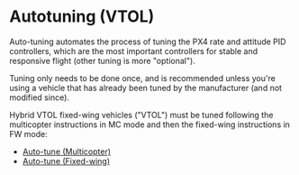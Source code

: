 # Autotuning (VTOL)

Auto-tuning automates the process of tuning the PX4 rate and attitude PID controllers, which are the most important controllers for stable and responsive flight (other tuning is more "optional").

Tuning only needs to be done once, and is recommended unless you're using a vehicle that has already been tuned by the manufacturer (and not modified since).

Hybrid VTOL fixed-wing vehicles ("VTOL") must be tuned following the multicopter instructions in MC mode and then the fixed-wing instructions in FW mode:

- [Auto-tune (Multicopter)](../config/autotune_mc.md)
- [Auto-tune (Fixed-wing)](../config/autotune_fw.md)
